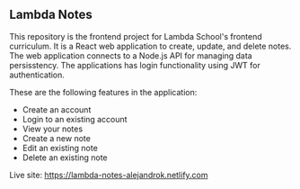 ## Lambda Notes 

This repository is the frontend project for Lambda School's frontend curriculum. It is a React web application to create, update, and delete notes. The web application connects to a Node.js API for managing data persisstency. The applications has login functionality using JWT for authentication. 

These are the following features in the application:

- Create an account
- Login to an existing account
- View your notes
- Create a new note
- Edit an existing note
- Delete an existing note




Live site: https://lambda-notes-alejandrok.netlify.com
